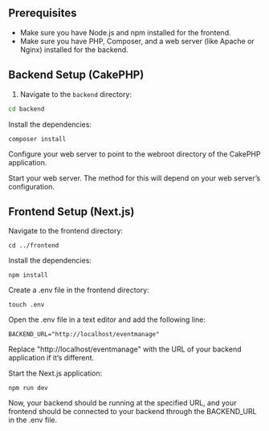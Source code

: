 ## Prerequisites
- Make sure you have Node.js and npm installed for the frontend.
- Make sure you have PHP, Composer, and a web server (like Apache or Nginx) installed for the backend.

## Backend Setup (CakePHP)
1. Navigate to the `backend` directory:
```bash
cd backend
```
Install the dependencies:
```
composer install
```
Configure your web server to point to the webroot directory of the CakePHP application.

Start your web server. The method for this will depend on your web server’s configuration.

## Frontend Setup (Next.js)
Navigate to the frontend directory:
```
cd ../frontend
```
Install the dependencies:
```
npm install
```
Create a .env file in the frontend directory:
```
touch .env
```
Open the .env file in a text editor and add the following line:
```
BACKEND_URL="http://localhost/eventmanage"
```
Replace "http://localhost/eventmanage" with the URL of your backend application if it’s different.

Start the Next.js application:
```
npm run dev
```
Now, your backend should be running at the specified URL, and your frontend should be connected to your backend through the BACKEND_URL in the .env file.
